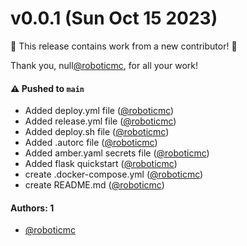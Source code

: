 # v0.0.1 (Sun Oct 15 2023)

:tada: This release contains work from a new contributor! :tada:

Thank you, null[@roboticmc](https://github.com/roboticmc), for all your work!

#### ⚠️ Pushed to `main`

- Added deploy.yml file ([@roboticmc](https://github.com/roboticmc))
- Added release.yml file ([@roboticmc](https://github.com/roboticmc))
- Added deploy.sh file ([@roboticmc](https://github.com/roboticmc))
- Added .autorc file ([@roboticmc](https://github.com/roboticmc))
- Added amber.yaml secrets file ([@roboticmc](https://github.com/roboticmc))
- Added flask quickstart ([@roboticmc](https://github.com/roboticmc))
- create .docker-compose.yml ([@roboticmc](https://github.com/roboticmc))
- create README.md ([@roboticmc](https://github.com/roboticmc))

#### Authors: 1

- [@roboticmc](https://github.com/roboticmc)
